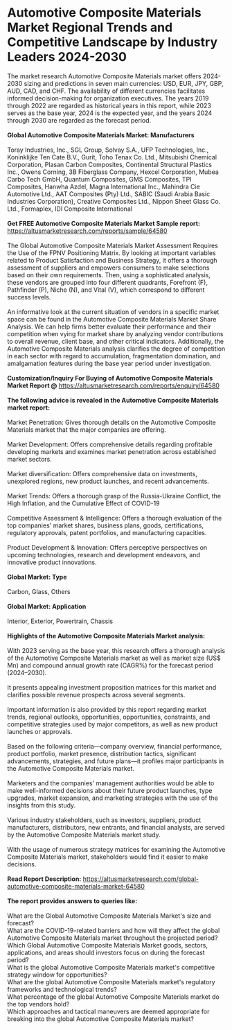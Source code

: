 <h1>Automotive Composite Materials Market Regional Trends and Competitive Landscape by Industry Leaders 2024-2030</h1>

<p>The market research Automotive Composite Materials market offers 2024-2030 sizing and predictions in seven main currencies: USD, EUR, JPY, GBP, AUD, CAD, and CHF. The availability of different currencies facilitates informed decision-making for organization executives. The years 2019 through 2022 are regarded as historical years in this report, while 2023 serves as the base year, 2024 is the expected year, and the years 2024 through 2030 are regarded as the forecast period.<br><br><b>Global Automotive Composite Materials Market: Manufacturers</b><br><br>Toray Industries, Inc., SGL Group, Solvay S.A., UFP Technologies, Inc., Koninklijke Ten Cate B.V., Gurit, Toho Tenax Co. Ltd., Mitsubishi Chemical Corporation, Plasan Carbon Composites, Continental Structural Plastics Inc., Owens Corning, 3B Fiberglass Company, Hexcel Corporation, Mubea Carbo Tech GmbH, Quantum Composites, GMS Composites, TPI Composites, Hanwha Azdel, Magna International Inc., Mahindra Cie Automotive Ltd., AAT Composites (Pty) Ltd., SABIC (Saudi Arabia Basic Industries Corporation), Creative Composites Ltd., Nippon Sheet Glass Co. Ltd., Formaplex, IDI Composite International<br><br><b>Get FREE Automotive Composite Materials Market Sample report:</b> <a href="https://altusmarketresearch.com/reports/sample/64580">https://altusmarketresearch.com/reports/sample/64580</a><br><br>The Global Automotive Composite Materials Market Assessment Requires the Use of the FPNV Positioning Matrix. By looking at important variables related to Product Satisfaction and Business Strategy, it offers a thorough assessment of suppliers and empowers consumers to make selections based on their own requirements. Then, using a sophisticated analysis, these vendors are grouped into four different quadrants, Forefront (F), Pathfinder (P), Niche (N), and Vital (V), which correspond to different success levels.<br><br>An informative look at the current situation of vendors in a specific market space can be found in the Automotive Composite Materials Market Share Analysis. We can help firms better evaluate their performance and their competition when vying for market share by analyzing vendor contributions to overall revenue, client base, and other critical indicators. Additionally, the Automotive Composite Materials analysis clarifies the degree of competition in each sector with regard to accumulation, fragmentation domination, and amalgamation features during the base year period under investigation.<br><br><b>Customization/Inquiry For Buying of Automotive Composite Materials Market Report @</b> <a href="https://altusmarketresearch.com/reports/enquiry/64580">https://altusmarketresearch.com/reports/enquiry/64580</a><br><br><b>The following advice is revealed in the Automotive Composite Materials market report:</b><br><br>Market Penetration: Gives thorough details on the Automotive Composite Materials market that the major companies are offering.<br><br>Market Development: Offers comprehensive details regarding profitable developing markets and examines market penetration across established market sectors.<br><br>Market diversification: Offers comprehensive data on investments, unexplored regions, new product launches, and recent advancements.<br><br>Market Trends: Offers a thorough grasp of the Russia-Ukraine Conflict, the High Inflation, and the Cumulative Effect of COVID-19<br><br>Competitive Assessment & Intelligence: Offers a thorough evaluation of the top companies' market shares, business plans, goods, certifications, regulatory approvals, patent portfolios, and manufacturing capacities.<br><br>Product Development & Innovation: Offers perceptive perspectives on upcoming technologies, research and development endeavors, and innovative product innovations.<br><br><b>Global Market: Type</b><br><br>Carbon, Glass, Others<br><br><b>Global Market: Application</b><br><br>Interior, Exterior, Powertrain, Chassis<br><br><b>Highlights of the Automotive Composite Materials Market analysis:</b><br><br>With 2023 serving as the base year, this research offers a thorough analysis of the Automotive Composite Materials market as well as market size (US$ Mn) and compound annual growth rate (CAGR%) for the forecast period (2024–2030).<br><br>It presents appealing investment proposition matrices for this market and clarifies possible revenue prospects across several segments.<br><br>Important information is also provided by this report regarding market trends, regional outlooks, opportunities, opportunities, constraints, and competitive strategies used by major competitors, as well as new product launches or approvals.<br><br>Based on the following criteria—company overview, financial performance, product portfolio, market presence, distribution tactics, significant advancements, strategies, and future plans—it profiles major participants in the Automotive Composite Materials market.<br><br>Marketers and the companies' management authorities would be able to make well-informed decisions about their future product launches, type upgrades, market expansion, and marketing strategies with the use of the insights from this study.<br><br>Various industry stakeholders, such as investors, suppliers, product manufacturers, distributors, new entrants, and financial analysts, are served by the Automotive Composite Materials market study.<br><br>With the usage of numerous strategy matrices for examining the Automotive Composite Materials market, stakeholders would find it easier to make decisions.<br><br><b>Read Report Description:</b> <a href="https://altusmarketresearch.com/global-automotive-composite-materials-market-64580">https://altusmarketresearch.com/global-automotive-composite-materials-market-64580</a><br><br><b>The report provides answers to queries like:</b><br><br>What are the Global Automotive Composite Materials Market's size and forecast?<br>What are the COVID-19-related barriers and how will they affect the global Automotive Composite Materials market throughout the projected period?<br>Which Global Automotive Composite Materials Market goods, sectors, applications, and areas should investors focus on during the forecast period?<br>What is the global Automotive Composite Materials market's competitive strategy window for opportunities?<br>What are the global Automotive Composite Materials market's regulatory frameworks and technological trends?<br>What percentage of the global Automotive Composite Materials market do the top vendors hold?<br>Which approaches and tactical maneuvers are deemed appropriate for breaking into the global Automotive Composite Materials market?</p>
